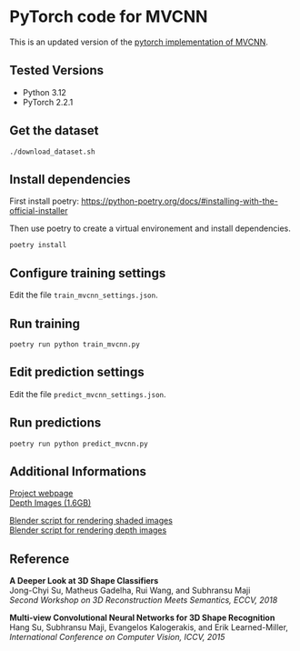 # PyTorch code for MVCNN  
This is an updated version of the [pytorch implementation of MVCNN](https://github.com/jongchyisu/mvcnn_pytorch).

## Tested Versions
- Python 3.12
- PyTorch 2.2.1

## Get the dataset
    ./download_dataset.sh

## Install dependencies

First install poetry: https://python-poetry.org/docs/#installing-with-the-official-installer

Then use poetry to create a virtual environement and install dependencies.

    poetry install

## Configure training settings

Edit the file `train_mvcnn_settings.json`.

## Run training

    poetry run python train_mvcnn.py

## Edit prediction settings

Edit the file `predict_mvcnn_settings.json`.

## Run predictions

    poetry run python predict_mvcnn.py
  
## Additional Informations
[Project webpage](https://people.cs.umass.edu/~jcsu/papers/shape_recog/)  
[Depth Images (1.6GB)](http://supermoe.cs.umass.edu/shape_recog/depth_images.tar.gz)  

[Blender script for rendering shaded images](http://people.cs.umass.edu/~jcsu/papers/shape_recog/render_shaded_black_bg.blend)  
[Blender script for rendering depth images](http://people.cs.umass.edu/~jcsu/papers/shape_recog/render_depth.blend)  

## Reference
**A Deeper Look at 3D Shape Classifiers**  
Jong-Chyi Su, Matheus Gadelha, Rui Wang, and Subhransu Maji  
*Second Workshop on 3D Reconstruction Meets Semantics, ECCV, 2018*

**Multi-view Convolutional Neural Networks for 3D Shape Recognition**  
Hang Su, Subhransu Maji, Evangelos Kalogerakis, and Erik Learned-Miller,  
*International Conference on Computer Vision, ICCV, 2015*
